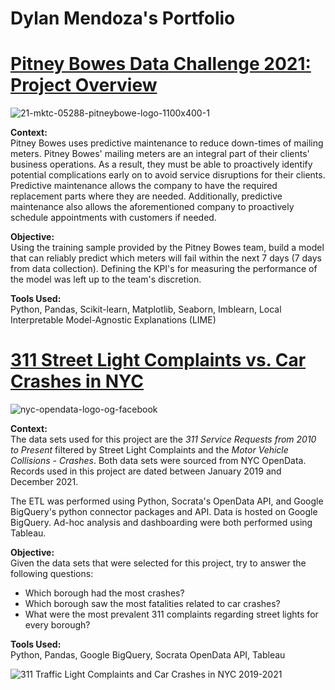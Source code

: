 # Dylan Mendoza's Portfolio

# [Pitney Bowes Data Challenge 2021: Project Overview](https://github.com/mendozadylan0/comp-pbchallenge21.git)

![21-mktc-05288-pitneybowe-logo-1100x400-1](https://user-images.githubusercontent.com/82073881/151914933-a97cf1c9-2bc8-4c7f-9c10-28d6434e9d11.jpg)

**Context:**\
Pitney Bowes uses predictive maintenance to reduce down-times of mailing meters. Pitney Bowes' mailing meters are an integral part of their clients' business operations. As a result, they must be able to proactively identify potential complications early on to avoid service disruptions for their clients. Predictive maintenance allows the company to have the required replacement parts where they are needed. Additionally, predictive maintenance also allows the aforementioned company to proactively schedule appointments with customers if needed.

**Objective:**\
Using the training sample provided by the Pitney Bowes team, build a model that can reliably predict which meters will fail within the next 7 days (7 days from data collection). Defining the KPI's for measuring the performance of the model was left up to the team's discretion.

**Tools Used:**\
Python, Pandas, Scikit-learn, Matplotlib, Seaborn, Imblearn, Local Interpretable Model-Agnostic Explanations (LIME)

# [311 Street Light Complaints vs. Car Crashes in NYC](https://github.com/mendozadylan0/learn-etl_and_analysis.git)

![nyc-opendata-logo-og-facebook](https://user-images.githubusercontent.com/82073881/151914948-4c8d83dd-fbaf-46e9-8f44-479a4ee09a87.png)

**Context:**\
The data sets used for this project are the *311 Service Requests from 2010 to Present* filtered by Street Light Complaints and the *Motor Vehicle Collisions - Crashes*. Both data sets were sourced from NYC OpenData. Records used in this project are dated between January 2019 and December 2021.

The ETL was performed using Python, Socrata's OpenData API, and Google BigQuery's python connector packages and API. Data is hosted on Google BigQuery. Ad-hoc analysis and dashboarding were both performed using Tableau.

**Objective:**\
Given the data sets that were selected for this project, try to answer the following questions:
- Which borough had the most crashes?
- Which borough saw the most fatalities related to car crashes?
- What were the most prevalent 311 complaints regarding street lights for every borough?

**Tools Used:**\
Python, Pandas, Google BigQuery, Socrata OpenData API, Tableau

![311 Traffic Light Complaints and Car Crashes in NYC 2019-2021](https://user-images.githubusercontent.com/82073881/151912103-e0b331ad-9547-4dd5-9044-082b7ebdbaf1.png)

